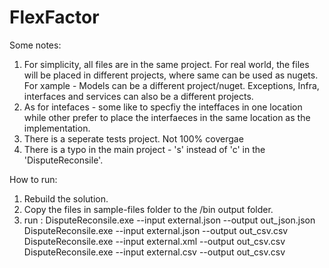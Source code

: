 # FlexFactor

Some notes:
1. For simplicity, all files are in the same project. For real world, the files will be placed in different projects, 
   where same can be used as nugets. For xample - Models can be a different project/nuget. Exceptions, Infra, interfaces and services can
   also be a different projects. 
2. As for intefaces - some like to specfiy the inteffaces in one location while other prefer to place the interfaeces in the same
   location as the implementation. 
3. There is a seperate tests project. Not 100% covergae
4. There is a typo in the main project - 's' instead of 'c' in the 'DisputeReconsile'.

How to run:
1. Rebuild the solution.
2. Copy the files in sample-files folder to the /bin output folder.
3. run :
   DisputeReconsile.exe --input external.json --output out_json.json
   DisputeReconsile.exe --input external.json --output out_csv.csv
   DisputeReconsile.exe --input external.xml --output out_csv.csv
   DisputeReconsile.exe --input external.csv --output out_csv.csv


